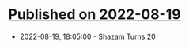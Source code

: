 # [Published on 2022-08-19](index.md)

* [2022-08-19, 18:05:00](https://apple.slashdot.org/story/22/08/19/1529246/shazam-turns-20?utm_source=rss1.0mainlinkanon&utm_medium=feed) - [Shazam Turns 20](https://apple.slashdot.org/story/22/08/19/1529246/shazam-turns-20?utm_source=rss1.0mainlinkanon&utm_medium=feed)
